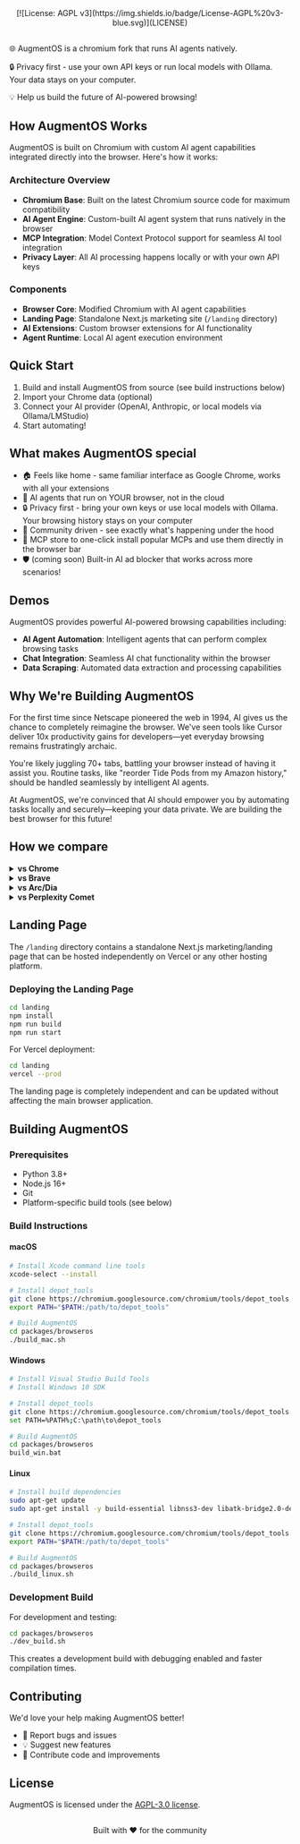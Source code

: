 <div align="center">
[![License: AGPL v3](https://img.shields.io/badge/License-AGPL%20v3-blue.svg)](LICENSE)
<br />
</div>

## 
🌐 AugmentOS is a chromium fork that runs AI agents natively.

🔒 Privacy first - use your own API keys or run local models with Ollama. Your data stays on your computer.

💡 Help us build the future of AI-powered browsing!

## How AugmentOS Works

AugmentOS is built on Chromium with custom AI agent capabilities integrated directly into the browser. Here's how it works:

### Architecture Overview
- **Chromium Base**: Built on the latest Chromium source code for maximum compatibility
- **AI Agent Engine**: Custom-built AI agent system that runs natively in the browser
- **MCP Integration**: Model Context Protocol support for seamless AI tool integration
- **Privacy Layer**: All AI processing happens locally or with your own API keys

### Components
- **Browser Core**: Modified Chromium with AI agent capabilities
- **Landing Page**: Standalone Next.js marketing site (`/landing` directory)
- **AI Extensions**: Custom browser extensions for AI functionality
- **Agent Runtime**: Local AI agent execution environment

## Quick Start

1. Build and install AugmentOS from source (see build instructions below)
2. Import your Chrome data (optional)
3. Connect your AI provider (OpenAI, Anthropic, or local models via Ollama/LMStudio)
4. Start automating!

## What makes AugmentOS special
- 🏠 Feels like home - same familiar interface as Google Chrome, works with all your extensions
- 🤖 AI agents that run on YOUR browser, not in the cloud
- 🔒 Privacy first - bring your own keys or use local models with Ollama. Your browsing history stays on your computer
- 🚀 Community driven - see exactly what's happening under the hood
- 🤝 MCP store to one-click install popular MCPs and use them directly in the browser bar
- 🛡️ (coming soon) Built-in AI ad blocker that works across more scenarios!  

## Demos

AugmentOS provides powerful AI-powered browsing capabilities including:

- **AI Agent Automation**: Intelligent agents that can perform complex browsing tasks
- **Chat Integration**: Seamless AI chat functionality within the browser
- **Data Scraping**: Automated data extraction and processing capabilities

## Why We're Building AugmentOS

For the first time since Netscape pioneered the web in 1994, AI gives us the chance to completely reimagine the browser. We've seen tools like Cursor deliver 10x productivity gains for developers—yet everyday browsing remains frustratingly archaic.

You're likely juggling 70+ tabs, battling your browser instead of having it assist you. Routine tasks, like "reorder Tide Pods from my Amazon history," should be handled seamlessly by intelligent AI agents.

At AugmentOS, we're convinced that AI should empower you by automating tasks locally and securely—keeping your data private. We are building the best browser for this future!

## How we compare

<details>
<summary><b>vs Chrome</b></summary>
<br>
While we're grateful for Google open-sourcing Chromium, but Chrome hasn't evolved much in 10 years. No AI features, no automation, no MCP support.
</details>

<details>
<summary><b>vs Brave</b></summary>
<br>
We love what Brave started, but they've spread themselves too thin with crypto, search, VPNs. We're laser-focused on AI-powered browsing.
</details>

<details>
<summary><b>vs Arc/Dia</b></summary>
<br>
Many loved Arc, but it was closed source. When they abandoned users, there was no recourse. We're community-driven and transparent!
</details>

<details>
<summary><b>vs Perplexity Comet</b></summary>
<br>
They're a search/ad company. Your browser history becomes their product. We keep everything local.
</details>

## Landing Page

The `/landing` directory contains a standalone Next.js marketing/landing page that can be hosted independently on Vercel or any other hosting platform.

### Deploying the Landing Page
```bash
cd landing
npm install
npm run build
npm run start
```

For Vercel deployment:
```bash
cd landing
vercel --prod
```

The landing page is completely independent and can be updated without affecting the main browser application.

## Building AugmentOS

### Prerequisites
- Python 3.8+
- Node.js 16+
- Git
- Platform-specific build tools (see below)

### Build Instructions

#### macOS
```bash
# Install Xcode command line tools
xcode-select --install

# Install depot_tools
git clone https://chromium.googlesource.com/chromium/tools/depot_tools.git
export PATH="$PATH:/path/to/depot_tools"

# Build AugmentOS
cd packages/browseros
./build_mac.sh
```

#### Windows
```bash
# Install Visual Studio Build Tools
# Install Windows 10 SDK

# Install depot_tools
git clone https://chromium.googlesource.com/chromium/tools/depot_tools.git
set PATH=%PATH%;C:\path\to\depot_tools

# Build AugmentOS
cd packages/browseros
build_win.bat
```

#### Linux
```bash
# Install build dependencies
sudo apt-get update
sudo apt-get install -y build-essential libnss3-dev libatk-bridge2.0-dev libdrm2 libxcomposite1 libxdamage1 libxrandr2 libgbm1 libxss1 libasound2

# Install depot_tools
git clone https://chromium.googlesource.com/chromium/tools/depot_tools.git
export PATH="$PATH:/path/to/depot_tools"

# Build AugmentOS
cd packages/browseros
./build_linux.sh
```

### Development Build
For development and testing:
```bash
cd packages/browseros
./dev_build.sh
```

This creates a development build with debugging enabled and faster compilation times.

## Contributing

We'd love your help making AugmentOS better!

- 🐛 Report bugs and issues
- 💡 Suggest new features
- 🚀 Contribute code and improvements

## License

AugmentOS is licensed under the [AGPL-3.0 license](LICENSE).

## 

<p align="center">
Built with ❤️ for the community
</p>
